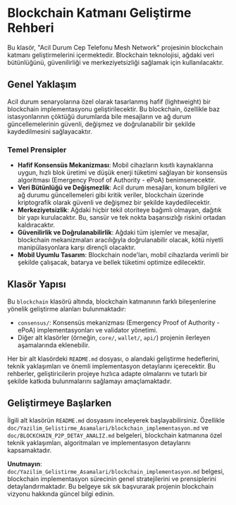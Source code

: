 # Blockchain Katmanı Geliştirme Rehberi

Bu klasör, "Acil Durum Cep Telefonu Mesh Network" projesinin blockchain katmanı geliştirmelerini içermektedir. Blockchain teknolojisi, ağdaki veri bütünlüğünü, güvenilirliği ve merkeziyetsizliği sağlamak için kullanılacaktır.

## Genel Yaklaşım

Acil durum senaryolarına özel olarak tasarlanmış hafif (lightweight) bir blockchain implementasyonu geliştirilecektir. Bu blockchain, özellikle baz istasyonlarının çöktüğü durumlarda bile mesajların ve ağ durum güncellemelerinin güvenli, değişmez ve doğrulanabilir bir şekilde kaydedilmesini sağlayacaktır.

### Temel Prensipler

*   **Hafif Konsensüs Mekanizması**: Mobil cihazların kısıtlı kaynaklarına uygun, hızlı blok üretimi ve düşük enerji tüketimi sağlayan bir konsensüs algoritması (Emergency Proof of Authority - ePoA) benimsenecektir.
*   **Veri Bütünlüğü ve Değişmezlik**: Acil durum mesajları, konum bilgileri ve ağ durumu güncellemeleri gibi kritik veriler, blockchain üzerinde kriptografik olarak güvenli ve değişmez bir şekilde kaydedilecektir.
*   **Merkeziyetsizlik**: Ağdaki hiçbir tekil otoriteye bağımlı olmayan, dağıtık bir yapı kurulacaktır. Bu, sansür ve tek nokta başarısızlığı riskini ortadan kaldıracaktır.
*   **Güvenilirlik ve Doğrulanabilirlik**: Ağdaki tüm işlemler ve mesajlar, blockchain mekanizmaları aracılığıyla doğrulanabilir olacak, kötü niyetli manipülasyonlara karşı dirençli olacaktır.
*   **Mobil Uyumlu Tasarım**: Blockchain node'ları, mobil cihazlarda verimli bir şekilde çalışacak, batarya ve bellek tüketimi optimize edilecektir.

## Klasör Yapısı

Bu `blockchain` klasörü altında, blockchain katmanının farklı bileşenlerine yönelik geliştirme alanları bulunmaktadır:

*   `consensus/`: Konsensüs mekanizması (Emergency Proof of Authority - ePoA) implementasyonları ve validator yönetimi.
*   Diğer alt klasörler (örneğin, `core/`, `wallet/`, `api/`) projenin ilerleyen aşamalarında eklenebilir.

Her bir alt klasördeki `README.md` dosyası, o alandaki geliştirme hedeflerini, teknik yaklaşımları ve önemli implementasyon detaylarını içerecektir. Bu rehberler, geliştiricilerin projeye hızlıca adapte olmalarını ve tutarlı bir şekilde katkıda bulunmalarını sağlamayı amaçlamaktadır.

## Geliştirmeye Başlarken

İlgili alt klasörün `README.md` dosyasını inceleyerek başlayabilirsiniz. Özellikle `doc/Yazilim_Gelistirme_Asamalari/blockchain_implementasyon.md` ve `doc/BLOCKCHAIN_P2P_DETAY_ANALIZ.md` belgeleri, blockchain katmanına özel teknik yaklaşımları, algoritmaları ve implementasyon detaylarını kapsamaktadır.

**Unutmayın**: `doc/Yazilim_Gelistirme_Asamalari/blockchain_implementasyon.md` belgesi, blockchain implementasyon sürecinin genel stratejilerini ve prensiplerini detaylandırmaktadır. Bu belgeye sık sık başvurarak projenin blockchain vizyonu hakkında güncel bilgi edinin.
